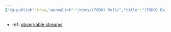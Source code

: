```yaml
---
{"dg-publish":true,"permalink":"/docs/(TODO) RxJS/","title":"(TODO) RxJS"}
---
```


- ref: [observable streams](http://reactivex.io/rxjs/class/es6/Observable.js~Observable.html)
